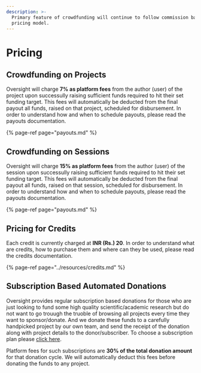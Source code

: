 ```yaml
---
description: >-
  Primary feature of crowdfunding will continue to follow commission based
  pricing model.
---
```


# Pricing

## Crowdfunding on Projects

Oversight will charge **7% as platform fees** from the author \(user\) of the project upon successully raising sufficient funds required to hit their set funding target. This fees will automatically be deducted from the final payout all funds, raised on that project, scheduled for disbursement. In order to understand how and when to schedule payouts, please read the payouts documentation.

{% page-ref page="payouts.md" %}

## Crowdfunding on Sessions

Oversight will charge **15% as platform fees** from the author \(user\) of the session upon successully raising sufficient funds required to hit their set funding target. This fees will automatically be deducted from the final payout all funds, raised on that session, scheduled for disbursement. In order to understand how and when to schedule payouts, please read the payouts documentation.

{% page-ref page="payouts.md" %}

## Pricing for Credits

Each credit is currently charged at **INR \(Rs.\) 20**. In order to understand what are credits, how to purchase them and where can they be used, please read the credits documentation.

{% page-ref page="../resources/credits.md" %}

## Subscription Based Automated Donations

Oversight provides regular subscription based donations for those who are just looking to fund some high quality scientific/academic research but do not want to go trouugh the truoble of browsing all projects every time they want to sponsor/donate. And we donate these funds to a carefully handpicked project by our own team, and send the receipt of the donation along with project details to the donor/subscriber. To choose a subscription plan please [click here](https://oversyt.now.sh/#subscribe). 

Platform fees for such subscriptions are **30% of the total donation amount** for that donation cycle. We will automatically deduct this fees before donating the funds to any project.

